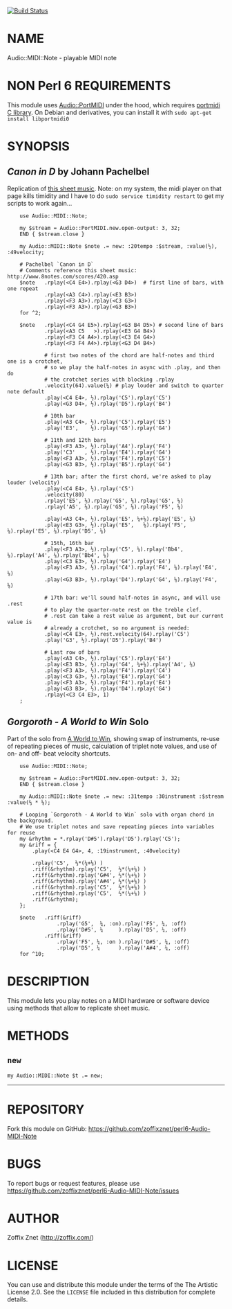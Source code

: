 [![Build Status](https://travis-ci.org/zoffixznet/perl6-Audio-MIDI-Note.svg)](https://travis-ci.org/zoffixznet/perl6-Audio-MIDI-Note)

# NAME

Audio::MIDI::Note - playable MIDI note

# NON Perl 6 REQUIREMENTS

This module uses [Audio::PortMIDI](http://modules.perl6.org/repo/Audio::PortMIDI)
under the hood, which requires [portmidi C library](http://portmedia.sourceforge.net/portmidi/).
On Debian and derivatives, you can install it with `sudo apt-get install libportmidi0`

# SYNOPSIS

## *Canon in D* by Johann Pachelbel

Replication of [this sheet music](http://www.8notes.com/scores/420.asp).
Note: on my system, the midi player on that page kills timidity and I have
to do `sudo service timidity restart` to get my scripts to work again...

```perl6
    use Audio::MIDI::Note;

    my $stream = Audio::PortMIDI.new.open-output: 3, 32;
    END { $stream.close }

    my Audio::MIDI::Note $note .= new: :20tempo :$stream, :value(½), :49velocity;

    # Pachelbel `Canon in D`
    # Comments reference this sheet music: http://www.8notes.com/scores/420.asp
    $note   .rplay(<C4 E4>).rplay(<G3 D4>)  # first line of bars, with one repeat
            .rplay(<A3 C4>).rplay(<E3 B3>)
            .rplay(<F3 A3>).rplay(<C3 G3>)
            .rplay(<F3 A3>).rplay(<G3 B3>)
    for ^2;

    $note   .rplay(<C4 G4 E5>).rplay(<G3 B4 D5>) # second line of bars
            .rplay(<A3 C5   >).rplay(<E3 G4 B4>)
            .rplay(<F3 C4 A4>).rplay(<C3 E4 G4>)
            .rplay(<F3 F4 A4>).rplay(<G3 D4 B4>)

            # first two notes of the chord are half-notes and third one is a crotchet,
            # so we play the half-notes in async with .play, and then do
            # the crotchet series with blocking .rplay
            .velocity(64).value(¼) # play louder and switch to quarter note default
            .play(<C4 E4>, ½).rplay('C5').rplay('C5')
            .play(<G3 D4>, ½).rplay('D5').rplay('B4')

            # 10th bar
            .play(<A3 C4>, ½).rplay('C5').rplay('E5')
            .play('E3',    ½).rplay('G5').rplay('G4')

            # 11th and 12th bars
            .play(<F3 A3>, ½).rplay('A4').rplay('F4')
            .play('C3'   , ½).rplay('E4').rplay('G4')
            .play(<F3 A3>, ½).rplay('F4').rplay('C5')
            .play(<G3 B3>, ½).rplay('B5').rplay('G4')

            # 13th bar; after the first chord, we're asked to play louder (velocity)
            .play(<C4 E4>, ½).rplay('C5')
            .velocity(80)
            .rplay('E5', ⅛).rplay('G5', ⅛).rplay('G5', ⅛)
            .rplay('A5', ⅛).rplay('G5', ⅛).rplay('F5', ⅛)

            .play(<A3 C4>, ½).rplay('E5', ¼+⅛).rplay('E5', ⅛)
            .play(<E3 G3>, ½).rplay('E5',   ⅛).rplay('F5', ⅛).rplay('E5', ⅛).rplay('D5', ⅛)

            # 15th, 16th bar
            .play(<F3 A3>, ½).rplay('C5', ⅛).rplay('Bb4', ⅛).rplay('A4', ⅛).rplay('Bb4', ⅛)
            .play(<C3 E3>, ½).rplay('G4').rplay('E4')
            .play(<F3 A3>, ½).rplay('C4').rplay('F4', ⅛).rplay('E4', ⅛)
            .play(<G3 B3>, ½).rplay('D4').rplay('G4', ⅛).rplay('F4', ⅛)

            # 17th bar: we'll sound half-notes in async, and will use .rest
            # to play the quarter-note rest on the treble clef.
            # .rest can take a rest value as argument, but our current value is
            # already a crotchet, so no argument is needed:
            .play(<C4 E3>, ½).rest.velocity(64).rplay('C5')
            .play('G3', ½).rplay('D5').rplay('B4')

            # Last row of bars
            .play(<A3 C4>, ½).rplay('C5').rplay('E4')
            .play(<E3 B3>, ½).rplay('G4', ¼+⅛).rplay('A4', ⅛)
            .play(<F3 A3>, ½).rplay('F4').rplay('C4')
            .play(<C3 G3>, ½).rplay('E4').rplay('G4')
            .play(<F3 A3>, ½).rplay('F4').rplay('E4')
            .play(<G3 B3>, ½).rplay('D4').rplay('G4')
            .rplay(<C3 C4 E3>, 1)
    ;
```

## *Gorgoroth - A World to Win* Solo

Part of the solo from [A World to Win](https://www.youtube.com/watch?v=7EvOTkEMlug),
showing swap of instruments, re-use of repeating pieces of music, calculation
of triplet note values, and use of on- and off- beat velocity shortcuts.

```perl6
    use Audio::MIDI::Note;

    my $stream = Audio::PortMIDI.new.open-output: 3, 32;
    END { $stream.close }

    my Audio::MIDI::Note $note .= new: :31tempo :30instrument :$stream :value(⅔ * ⅛);

    # Looping `Gorgoroth - A World to Win` solo with organ chord in the background.
    # We use triplet notes and save repeating pieces into variables for reuse
    my &rhythm = *.rplay('D#5').rplay('D5').rplay('C5');
    my &riff = {
        .play(<C4 E4 G4>, 4, :19instrument, :40velocity)

        .rplay('C5',  ⅔*(¼+⅛) )
        .riff(&rhythm).rplay('C5',  ⅔*(¼+⅛) )
        .riff(&rhythm).rplay('G#4', ⅔*(¼+⅛) )
        .riff(&rhythm).rplay('A#4', ⅔*(¼+⅛) )
        .riff(&rhythm).rplay('C5',  ⅔*(¼+⅛) )
        .riff(&rhythm).rplay('C5',  ⅔*(¼+⅛) )
        .riff(&rhythm);
    };

    $note   .riff(&riff)
                .rplay('G5',  ¼, :on).rplay('F5', ¼, :off)
                .rplay('D#5', ¼     ).rplay('D5', ¼, :off)
            .riff(&riff)
                .rplay('F5', ¼, :on ).rplay('D#5', ¼, :off)
                .rplay('D5', ¼      ).rplay('A#4', ¼, :off)
    for ^10;
```

# DESCRIPTION

This module lets you play notes on a MIDI hardware or software device using
methods that allow to replicate sheet music.

# METHODS

## `new`

```perl6
my Audio::MIDI::Note $t .= new;
```

----

# REPOSITORY

Fork this module on GitHub:
https://github.com/zoffixznet/perl6-Audio-MIDI-Note

# BUGS

To report bugs or request features, please use
https://github.com/zoffixznet/perl6-Audio-MIDI-Note/issues

# AUTHOR

Zoffix Znet (http://zoffix.com/)

# LICENSE

You can use and distribute this module under the terms of the
The Artistic License 2.0. See the `LICENSE` file included in this
distribution for complete details.
